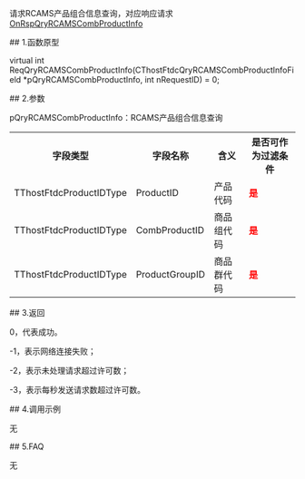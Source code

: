 <p>请求RCAMS产品组合信息查询，对应响应请求<a href="../../CTHOSTFTDCTRADERAPI/ONRSPQRYRCAMSCOMBPRODUCTINFO/">OnRspQryRCAMSCombProductInfo</a></p>
<span class="anchor" id="dc931929-fdc6-4adf-9348-138dd74cc31b"></span>
## 1.函数原型
<p>virtual int ReqQryRCAMSCombProductInfo(CThostFtdcQryRCAMSCombProductInfoField *pQryRCAMSCombProductInfo, int nRequestID) = 0;</p>
<span class="anchor" id="67334f67-cfa4-455e-a7e4-9c7230fce7fd"></span>
## 2.参数
<p>pQryRCAMSCombProductInfo：RCAMS产品组合信息查询</p>
<table><tr><th style="TEXT-ALIGN: center;">字段类型</th><th style="TEXT-ALIGN: center;">字段名称</th><th style="TEXT-ALIGN: center;">含义</th><th style="TEXT-ALIGN: center;">是否可作为过滤条件</th></tr><tr><td style="TEXT-ALIGN: left;">TThostFtdcProductIDType</td>
<td style="TEXT-ALIGN: left;">ProductID</td>
<td style="TEXT-ALIGN: left;">产品代码</td>
<td style="TEXT-ALIGN: left;"><strong><font color="#FF0000">是</font></strong></td>
</tr>
<tr><td style="TEXT-ALIGN: left;">TThostFtdcProductIDType</td>
<td style="TEXT-ALIGN: left;">CombProductID</td>
<td style="TEXT-ALIGN: left;">商品组代码</td>
<td style="TEXT-ALIGN: left;"><strong><font color="#FF0000">是</font></strong></td>
</tr>
<tr><td style="TEXT-ALIGN: left;">TThostFtdcProductIDType</td>
<td style="TEXT-ALIGN: left;">ProductGroupID</td>
<td style="TEXT-ALIGN: left;">商品群代码</td>
<td style="TEXT-ALIGN: left;"><strong><font color="#FF0000">是</font></strong></td>
</tr>
</table>
<span class="anchor" id="af7af74f-7eb3-48e2-9dde-676bf2c0b6e2"></span>
## 3.返回
<p>0，代表成功。</p>
<p>-1，表示网络连接失败；</p>
<p>-2，表示未处理请求超过许可数；</p>
<p>-3，表示每秒发送请求数超过许可数。</p>
<span class="anchor" id="388e7fab-9560-4854-9471-00fe87dddcbf"></span>
## 4.调用示例
<p>无</p>
<span class="anchor" id="0bb9b760-c7bd-4526-98b3-109aecc290d6"></span>
## 5.FAQ
<p>无</p>
